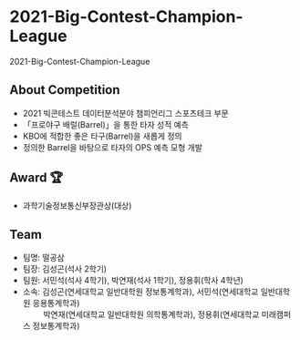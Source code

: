 # 2021-Big-Contest-Champion-League  
2021-Big-Contest-Champion-League

## About Competition
- 2021 빅콘테스트 데이터분석분야 챔피언리그 스포츠테크 부문  
- 「프로야구 배럴(Barrel)」을 통한 타자 성적 예측  
- KBO에 적합한 좋은 타구(Barrel)을 새롭게 정의  
- 정의한 Barrel을 바탕으로 타자의 OPS 예측 모형 개발  
## Award 🏆
- 과학기술정보통신부장관상(대상)  

## Team  
- 팀명: 떨공삼  
- 팀장: 김성곤(석사 2학기)  
- 팀원: 서민석(석사 4학기), 박연재(석사 1학기), 정용휘(학사 4학년)  
- 소속: 김성곤(연세대학교 일반대학원 정보통계학과), 서민석(연세대학교 일반대학원 응용통계학과)    
&nbsp;&nbsp;&nbsp;&nbsp;&nbsp;&nbsp;&nbsp;&nbsp;&nbsp;박연재(연세대학교 일반대학원 의학통계학과), 정용휘(연세대학교 미래캠퍼스 정보통계학과)  

